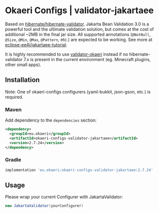 # Okaeri Configs | validator-jakartaee

Based on [hibernate/hibernate-validator](https://github.com/hibernate/hibernate-validator). 
Jakarta Bean Validation 3.0 is a powerful tool and the ultimate validation solution, but comes at the cost of additional ~2MB in the final jar size.
All supported annotations (`@NotNull`, `@Size`, `@Min`, `@Max`, `@Pattern`, etc.) are expected to be working.
See more at [eclipse-ee4j/jakartaee-tutorial](https://github.com/eclipse-ee4j/jakartaee-tutorial/blob/569bf35a26f8965936ebd02cde84a2dcc11291f7/src/main/asciidoc/bean-validation/bean-validation002.adoc).

It is highly recommended to use [validator-okaeri](https://github.com/OkaeriPoland/okaeri-configs/tree/master/validator-okaeri)
instead if no hibernate-validator 7.x is present in the current environment (eg. Minecraft plugins, other small apps).

## Installation
Note: One of okaeri-configs configurers (yaml-bukkit, json-gson, etc.) is required.
### Maven
Add dependency to the `dependencies` section:
```xml
<dependency>
  <groupId>eu.okaeri</groupId>
  <artifactId>okaeri-configs-validator-jakartaee</artifactId>
  <version>2.7.24</version>
</dependency>
```
### Gradle
```groovy
implementation 'eu.okaeri:okaeri-configs-validator-jakartaee:2.7.24'
```

## Usage

Please wrap your current Configurer with JakartaValidator:
```java
new JakartaValidator(yourConfigurer)
```
